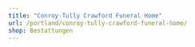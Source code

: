 ```yaml
---
title: "Conroy-Tully Crawford Funeral Home"
url: /portland/conroy-tully-crawford-funeral-home/
shop: Bestattungen
---
```

